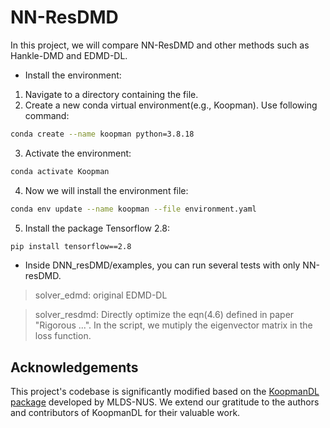 # NN-ResDMD
In this project, we will compare NN-ResDMD and other methods such as Hankle-DMD and EDMD-DL.

- Install the environment:

1. Navigate to a directory containing the file.
2. Create a new conda virtual environment(e.g., Koopman). Use following command:
```bash
conda create --name koopman python=3.8.18
```

3. Activate the environment:
```bash
conda activate Koopman
```

4. Now we will install the environment file:
```bash
conda env update --name koopman --file environment.yaml
```

5. Install the package Tensorflow 2.8:
```bash
pip install tensorflow==2.8
```



- Inside DNN_resDMD/examples, you can run several tests with only NN-resDMD. 

>solver_edmd: original EDMD-DL

>solver_resdmd: Directly optimize the eqn(4.6) defined in paper "Rigorous ...". In the script, we mutiply the eigenvector matrix in the loss function.


## Acknowledgements

This project's codebase is significantly modified based on the [KoopmanDL package](https://github.com/MLDS-NUS/KoopmanDL) developed by MLDS-NUS. We extend our gratitude to the authors and contributors of KoopmanDL for their valuable work.



